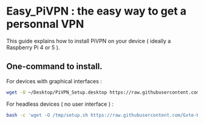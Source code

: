 # Easy_PiVPN : the easy way to get a personnal VPN

This guide explains how to install PiVPN on your device ( ideally a Raspberry Pi 4 or 5 ).

## One-command to install.

For devices with graphical interfaces : 

```bash
wget -O ~/Desktop/PiVPN_Setup.desktop https://raw.githubusercontent.com/Gvte-Kali/Network/refs/heads/main/Easy_PiVPN/PiVPN_Setup.desktop
```
For headless devices ( no user interface ) : 
```bash
bash -c 'wget -O /tmp/setup.sh https://raw.githubusercontent.com/Gvte-Kali/Network/refs/heads/main/Easy_PiVPN/setup.sh && chmod +x /tmp/setup.sh && sudo bash /tmp/setup.sh; read -p \"Press Enter...\"'
```
